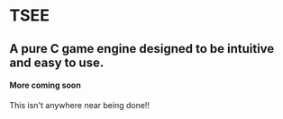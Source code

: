 # TSEE
## A pure C game engine designed to be intuitive and easy to use.

#### More coming soon
This isn't anywhere near being done!!
